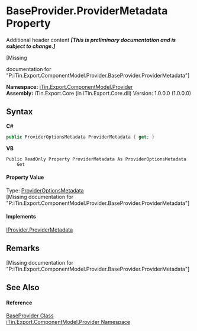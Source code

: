 # BaseProvider.ProviderMetadata Property 
Additional header content _**\[This is preliminary documentation and is subject to change.\]**_

\[Missing <summary> documentation for "P:iTin.Export.ComponentModel.Provider.BaseProvider.ProviderMetadata"\]

**Namespace:**&nbsp;<a href="723a96b5-5779-2554-cf17-05149bfcb802">iTin.Export.ComponentModel.Provider</a><br />**Assembly:**&nbsp;iTin.Export.Core (in iTin.Export.Core.dll) Version: 1.0.0.0 (1.0.0.0)

## Syntax

**C#**<br />
``` C#
public ProviderOptionsMetadata ProviderMetadata { get; }
```

**VB**<br />
``` VB
Public ReadOnly Property ProviderMetadata As ProviderOptionsMetadata
	Get
```


#### Property Value
Type: <a href="153c6c4f-d6fc-429b-f73e-0f2d08841cf1">ProviderOptionsMetadata</a><br />\[Missing <value> documentation for "P:iTin.Export.ComponentModel.Provider.BaseProvider.ProviderMetadata"\]

#### Implements
<a href="816faac6-e83e-897f-b9e0-35d407ac31c5">IProvider.ProviderMetadata</a><br />

## Remarks
\[Missing <remarks> documentation for "P:iTin.Export.ComponentModel.Provider.BaseProvider.ProviderMetadata"\]

## See Also


#### Reference
<a href="f3556fb2-c7e1-5904-974e-18f789583e49">BaseProvider Class</a><br /><a href="723a96b5-5779-2554-cf17-05149bfcb802">iTin.Export.ComponentModel.Provider Namespace</a><br />